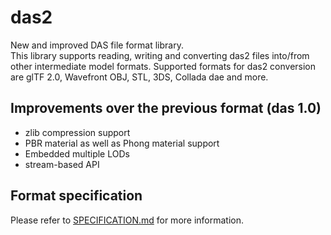 # das2

New and improved DAS file format library.  
This library supports reading, writing and converting das2 files into/from other intermediate model formats.
Supported formats for das2 conversion are glTF 2.0, Wavefront OBJ, STL, 3DS, Collada dae and more.

## Improvements over the previous format (das 1.0)

* zlib compression support
* PBR material as well as Phong material support
* Embedded multiple LODs  
* stream-based API

## Format specification

Please refer to [SPECIFICATION.md](SPECIFICATION.md) for more information.
